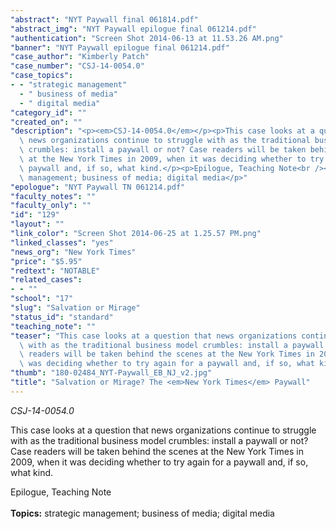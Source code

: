 ```yaml
---
"abstract": "NYT Paywall final 061814.pdf"
"abstract_img": "NYT Paywall epilogue final 061214.pdf"
"authentication": "Screen Shot 2014-06-13 at 11.53.26 AM.png"
"banner": "NYT Paywall epilogue final 061214.pdf"
"case_author": "Kimberly Patch"
"case_number": "CSJ-14-0054.0"
"case_topics":
- - "strategic management"
  - " business of media"
  - " digital media"
"category_id": ""
"created_on": ""
"description": "<p><em>CSJ-14-0054.0</em></p><p>This case looks at a question that\
  \ news organizations continue to struggle with as the traditional business model\
  \ crumbles: install a paywall or not? Case readers will be taken behind the scenes\
  \ at the New York Times in 2009, when it was deciding whether to try again for a\
  \ paywall and, if so, what kind.</p><p>Epilogue, Teaching Note<br /><br /><strong>Topics:</strong>&nbsp;strategic\
  \ management; business of media; digital media</p>"
"epologue": "NYT Paywall TN 061214.pdf"
"faculty_notes": ""
"faculty_only": ""
"id": "129"
"layout": ""
"link_color": "Screen Shot 2014-06-25 at 1.25.57 PM.png"
"linked_classes": "yes"
"news_org": "New York Times"
"price": "$5.95"
"redtext": "NOTABLE"
"related_cases":
- - ""
"school": "17"
"slug": "Salvation or Mirage"
"status_id": "standard"
"teaching_note": ""
"teaser": "This case looks at a question that news organizations continue to struggle\
  \ with as the traditional business model crumbles: install a paywall or not? Case\
  \ readers will be taken behind the scenes at the New York Times in 2009, when it\
  \ was deciding whether to try again for a paywall and, if so, what kind."
"thumb": "180-02484_NYT-Paywall_EB_NJ_v2.jpg"
"title": "Salvation or Mirage? The <em>New York Times</em> Paywall"
---
```

<p><em>CSJ-14-0054.0</em></p><p>This case looks at a question that news organizations continue to struggle with as the traditional business model crumbles: install a paywall or not? Case readers will be taken behind the scenes at the New York Times in 2009, when it was deciding whether to try again for a paywall and, if so, what kind.</p><p>Epilogue, Teaching Note<br /><br /><strong>Topics:</strong>&nbsp;strategic management; business of media; digital media</p>
